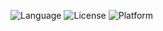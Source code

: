 ![Language](https://img.shields.io/badge/language-Python-blue)
![License](https://img.shields.io/badge/license-MIT-blue)
![Platform](https://img.shields.io/badge/platform-Linux-blue)